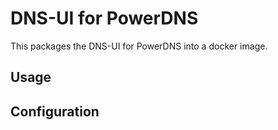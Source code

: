 # DNS-UI for PowerDNS

This packages the DNS-UI for PowerDNS into a docker image.

## Usage

## Configuration